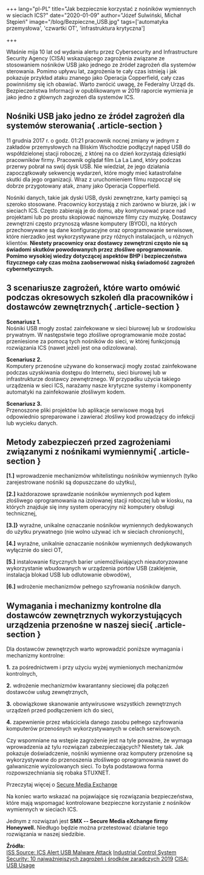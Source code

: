 +++
lang="pl-PL"
title="Jak bezpiecznie korzystać z nośników wymiennych w sieciach ICS?"
date="2020-01-09"
author="Józef Sulwiński, Michał Stępień"
image="/blog/Bezpieczne_USB.jpg"
tags=['automatyka przemysłowa', 'czwartki OT', 'infrastruktura krytyczna']

+++

Właśnie mija 10 lat od wydania alertu przez Cybersecurity and
Infrastructure Security Agency (CISA) wskazującego zagrożenia związane
ze stosowaniem nośników USB jako jednego ze źródeł zagrożeń dla systemów
sterowania. Pomimo upływu lat, zagrożenia te cały czas istnieją i jak
pokazuje przykład ataku znanego jako Operacja Copperfield, cały czas
powinniśmy się ich obawiać. Warto zwrócić uwagę, że Federalny Urząd ds.
Bezpieczeństwa Informacji w opublikowanym w 2019 raporcie wymienia je
jako jedno z głównych zagrożeń dla systemów ICS.


## Nośniki USB jako jedno ze źródeł zagrożeń dla systemów sterowania{ .article-section }

11 grudnia 2017 r. o godz. 01:21 pracownik nocnej zmiany w jednym z
zakładów przemysłowych na Bliskim Wschodzie podłączył napęd USB do
współdzielonej stacji roboczej, z której na co dzień korzystają
dziesiątki pracowników firmy. Pracownik oglądał film La La Land, który
podczas przerwy pobrał na swój dysk USB. Nie wiedział, że jego działania
zapoczątkowały sekwencję wydarzeń, które mogły mieć katastrofalne skutki
dla jego organizacji. Wraz z uruchomieniem filmu rozpoczął się dobrze
przygotowany atak, znany jako Operacja Copperfield.

Nośniki danych, takie jak dyski USB, dyski zewnętrzne, karty pamięci są
szeroko stosowane. Pracownicy korzystają z nich zarówno w biurze, jak i
w sieciach ICS. Często zabierają je do domu, aby kontynuować prace nad
projektami lub po prostu skopiować najnowsze filmy czy muzykę. Dostawcy
zewnętrzni często przynoszą własne komputery (BYOD), na których
przechowywane są dane konfiguracyjne oraz oprogramowanie serwisowe,
które nierzadko jest wykorzystywane przy różnych instalacjach, u różnych
klientów. **Niestety pracownicy oraz dostawcy zewnętrzni często nie są
świadomi skutków powodowanych przez złośliwe oprogramowanie. Pomimo
wysokiej wiedzy dotyczącej aspektów BHP i bezpieczeństwa fizycznego cały
czas można zaobserwować niską świadomość zagrożeń cybernetycznych.**

## 3 scenariusze zagrożeń, które warto omówić podczas okresowych szkoleń dla pracowników i dostawców zewnętrznych{ .article-section }

**Scenariusz 1.**\
Nośniki USB mogły zostać zainfekowane w sieci biurowej lub w środowisku
prywatnym. W następstwie tego złośliwe oprogramowanie może zostać
przeniesione za pomocą tych nośników do sieci, w której funkcjonują
rozwiązania ICS (nawet jeżeli jest ona odizolowana).

**Scenariusz 2.**\
Komputery przenośne używane do konserwacji mogły zostać zainfekowane
podczas uzyskiwania dostępu do Internetu, sieci biurowej lub w
infrastrukturze dostawcy zewnętrznego. W przypadku użycia takiego
urządzenia w sieci ICS, narażamy nasze krytyczne systemy i komponenty
automatyki na zainfekowanie złośliwym kodem.

**Scenariusz 3.**\
Przenoszone pliki projektów lub aplikacje serwisowe mogą byś odpowiednio
spreparowane i zawierać złośliwy kod prowadzący do infekcji lub wycieku
danych.

## Metody zabezpieczeń przed zagrożeniami związanymi z nośnikami wymiennymi{ .article-section }

**[1.]** wprowadzenie mechanizmów whitelistingu
nośników wymiennych (tylko zarejestrowane nośniki są dopuszczane do
użytku),

**[2.]** każdorazowe sprawdzanie nośników
wymiennych pod kątem złośliwego oprogramowania na izolowanej stacji
roboczej lub w kiosku, na których znajduje się inny system operacyjny
niż komputery obsługi technicznej,

**[3.]}** wyraźne, unikalne oznaczanie nośników
wymiennych dedykowanych do użytku prywatnego (nie wolno używać ich w
sieciach chronionych),

**[4.]** wyraźne, unikalnie oznaczanie nośników
wymiennych dedykowanych wyłącznie do sieci OT,

**[5.]** instalowanie fizycznych barier
uniemożliwiających nieautoryzowane wykorzystanie wbudowanych w
urządzenia portów USB (zaklejenie, instalacja blokad USB lub odlutowanie
obwodów),

**[6.]** wdrożenie mechanizmów pełnego
szyfrowania nośników danych.

## Wymagania i mechanizmy kontrolne dla dostawców zewnętrznych wykorzystujących urządzenia przenośne w naszej sieci{ .article-section }

Dla dostawców zewnętrzych warto wprowadzić poniższe wymagania i
mechanizmy kontrolne:

**1.**
za pośrednictwem i przy użyciu wyżej wymienionych mechanizmów
kontrolnych,

**2.** 
wdrożenie mechanizmów kwarantanny
sieciowej dla połączeń dostawców usług zewnętrznych,

**3.** 
obowiązkowe skanowanie antywirusowe
wszystkich zewnętrznych urządzeń przed podłączeniem ich do sieci,

**4.**
zapewnienie przez właściciela danego
zasobu pełnego szyfrowania komputerów przenośnych wykorzystywanych w
celach serwisowych.

Czy wspomniane na wstępie zagrożenie jest na tyle poważne, że wymaga
wprowadzenia aż tylu rozwiązań zabezpieczających? Niestety tak. Jak
pokazuje doświadczenie, nośniki wymienne oraz komputery przenośne są
wykorzystywane do przenoszenia złośliwego oprogramowania nawet do
galwanicznie wyizolowanych sieci. To była podstawowa forma
rozpowszechniania się robaka STUXNET.

Przeczytaj więcej o [Secure Media
Exchange](https://seqred.pl/smx-secure-media-exchange/)

Na koniec warto wskazać na pojawiające się rozwiązania bezpieczeństwa,
które mają wspomagać kontrolowane bezpieczne korzystanie z nośników
wymiennych w sieciach ICS.

Jednym z rozwiązań jest **SMX -- Secure Media eXchange firmy
Honeywell.** Niedługo będzie można przetestować działanie tego
rozwiązania w naszej siedzibie.

**Źródła:**\
[ISS Source: ICS Alert USB Malware Attack](https://isssource.com/ics-alert-usb-malware-attack/)
[Industrial Control System Security: 10 najważniejszych zagrożeń i środków zaradczych 2019](https://www.allianz-fuer-cybersicherheit.de/ACS/DE/_/downloads/BSI-CS/BSI-CS_005.pdf?__blob=publicationFile&v=12)
[CISA: USB Usage](https://www.us-cert.gov/ics/tips/CSAR-10-114-02)
